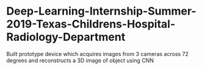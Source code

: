 # Deep-Learning-Internship-Summer-2019-Texas-Childrens-Hospital-Radiology-Department
Built prototype device which acquires images from 3 cameras across 72 degrees and reconstructs a 3D image of object using CNN
